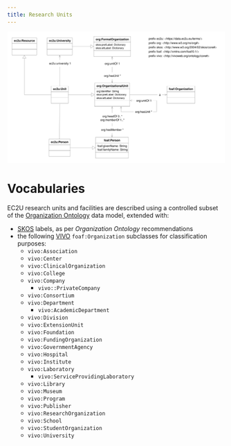 ```yaml
---
title: Research Units
---
```


![research units data model](models/units.svg)

# Vocabularies

EC2U research units and facilities are described using a controlled subset of
the [Organization Ontology](https://www.w3.org/TR/vocab-org/) data model, extended with:

* [SKOS](https://www.w3.org/TR/skos-primer/#seclabel) labels, as per *Organization Ontology* recommendations
* the following [VIVO](https://wiki.lyrasis.org/display/VIVODOC113x/Ontology+Reference) `foaf:Organization`
  subclasses for classification purposes:
  * `vivo:Association`
  * `vivo:Center`
  * `vivo:ClinicalOrganization`
  * `vivo:College`
  * `vivo:Company`
    * `vivo::PrivateCompany`
  * `vivo:Consortium`
  * `vivo:Department`
    * `vivo:AcademicDepartment`
  * `vivo:Division`
  * `vivo:ExtensionUnit`
  * `vivo:Foundation`
  * `vivo:FundingOrganization`
  * `vivo:GovernmentAgency`
  * `vivo:Hospital`
  * `vivo:Institute`
  * `vivo:Laboratory`
    * `vivo:ServiceProvidingLaboratory`
  * `vivo:Library`
  * `vivo:Museum`
  * `vivo:Program`
  * `vivo:Publisher`
  * `vivo:ResearchOrganization`
  * `vivo:School`
  * `vivo:StudentOrganization`
  * `vivo:University`